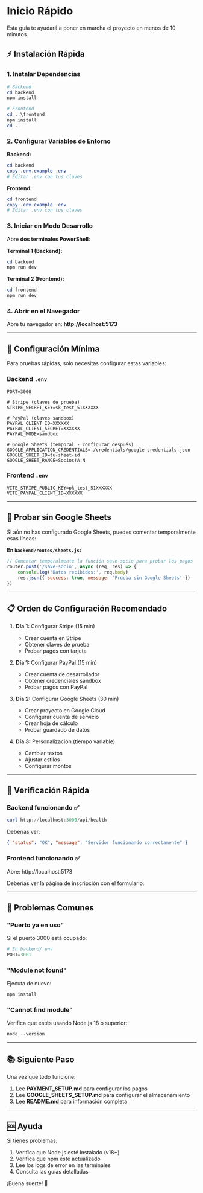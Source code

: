 # Inicio Rápido

Esta guía te ayudará a poner en marcha el proyecto en menos de 10 minutos.

## ⚡ Instalación Rápida

### 1. Instalar Dependencias

```powershell
# Backend
cd backend
npm install

# Frontend
cd ..\frontend
npm install
cd ..
```

### 2. Configurar Variables de Entorno

**Backend:**

```powershell
cd backend
copy .env.example .env
# Editar .env con tus claves
```

**Frontend:**

```powershell
cd frontend
copy .env.example .env
# Editar .env con tus claves
```

### 3. Iniciar en Modo Desarrollo

Abre **dos terminales PowerShell**:

**Terminal 1 (Backend):**

```powershell
cd backend
npm run dev
```

**Terminal 2 (Frontend):**

```powershell
cd frontend
npm run dev
```

### 4. Abrir en el Navegador

Abre tu navegador en: **http://localhost:5173**

---

## 🔑 Configuración Mínima

Para pruebas rápidas, solo necesitas configurar estas variables:

### Backend `.env`

```env
PORT=3000

# Stripe (claves de prueba)
STRIPE_SECRET_KEY=sk_test_51XXXXXX

# PayPal (claves sandbox)
PAYPAL_CLIENT_ID=XXXXXX
PAYPAL_CLIENT_SECRET=XXXXXX
PAYPAL_MODE=sandbox

# Google Sheets (temporal - configurar después)
GOOGLE_APPLICATION_CREDENTIALS=./credentials/google-credentials.json
GOOGLE_SHEET_ID=tu-sheet-id
GOOGLE_SHEET_RANGE=Socios!A:N
```

### Frontend `.env`

```env
VITE_STRIPE_PUBLIC_KEY=pk_test_51XXXXXX
VITE_PAYPAL_CLIENT_ID=XXXXXX
```

---

## 🧪 Probar sin Google Sheets

Si aún no has configurado Google Sheets, puedes comentar temporalmente esas líneas:

**En `backend/routes/sheets.js`:**

```javascript
// Comentar temporalmente la función save-socio para probar los pagos
router.post('/save-socio', async (req, res) => {
    console.log('Datos recibidos:', req.body)
    res.json({ success: true, message: 'Prueba sin Google Sheets' })
})
```

---

## 📋 Orden de Configuración Recomendado

1. **Día 1:** Configurar Stripe (15 min)

    - Crear cuenta en Stripe
    - Obtener claves de prueba
    - Probar pagos con tarjeta

2. **Día 1:** Configurar PayPal (15 min)

    - Crear cuenta de desarrollador
    - Obtener credenciales sandbox
    - Probar pagos con PayPal

3. **Día 2:** Configurar Google Sheets (30 min)

    - Crear proyecto en Google Cloud
    - Configurar cuenta de servicio
    - Crear hoja de cálculo
    - Probar guardado de datos

4. **Día 3:** Personalización (tiempo variable)
    - Cambiar textos
    - Ajustar estilos
    - Configurar montos

---

## 🎯 Verificación Rápida

### Backend funcionando ✅

```powershell
curl http://localhost:3000/api/health
```

Deberías ver:

```json
{ "status": "OK", "message": "Servidor funcionando correctamente" }
```

### Frontend funcionando ✅

Abre: http://localhost:5173

Deberías ver la página de inscripción con el formulario.

---

## 🐛 Problemas Comunes

### "Puerto ya en uso"

Si el puerto 3000 está ocupado:

```powershell
# En backend/.env
PORT=3001
```

### "Module not found"

Ejecuta de nuevo:

```powershell
npm install
```

### "Cannot find module"

Verifica que estés usando Node.js 18 o superior:

```powershell
node --version
```

---

## 📚 Siguiente Paso

Una vez que todo funcione:

1. Lee **PAYMENT_SETUP.md** para configurar los pagos
2. Lee **GOOGLE_SHEETS_SETUP.md** para configurar el almacenamiento
3. Lee **README.md** para información completa

---

## 🆘 Ayuda

Si tienes problemas:

1. Verifica que Node.js esté instalado (v18+)
2. Verifica que npm esté actualizado
3. Lee los logs de error en las terminales
4. Consulta las guías detalladas

¡Buena suerte! 🚀
